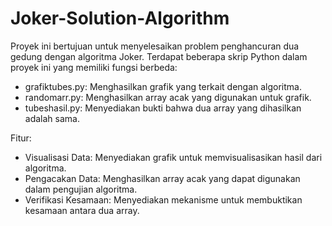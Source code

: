 # Joker-Solution-Algorithm
Proyek ini bertujuan untuk menyelesaikan problem penghancuran dua gedung dengan algoritma Joker. Terdapat beberapa skrip Python dalam proyek ini yang memiliki fungsi berbeda:

- grafiktubes.py: Menghasilkan grafik yang terkait dengan algoritma.
- randomarr.py: Menghasilkan array acak yang digunakan untuk grafik.
- tubeshasil.py: Menyediakan bukti bahwa dua array yang dihasilkan adalah sama.

Fitur:
- Visualisasi Data: Menyediakan grafik untuk memvisualisasikan hasil dari algoritma.
- Pengacakan Data: Menghasilkan array acak yang dapat digunakan dalam pengujian algoritma.
- Verifikasi Kesamaan: Menyediakan mekanisme untuk membuktikan kesamaan antara dua array.

